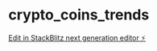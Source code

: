 # crypto_coins_trends

[Edit in StackBlitz next generation editor ⚡️](https://stackblitz.com/~/github.com/vinterAlex/crypto_coins_trends)